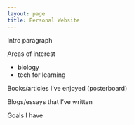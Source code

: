 ```yaml
---
layout: page
title: Personal Website
---
```


Intro paragraph

Areas of interest
- biology
- tech for learning


Books/articles I’ve enjoyed (posterboard)

Blogs/essays that I’ve written

Goals I have
